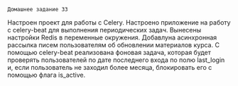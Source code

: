     Домашнее задание 33
 Настроeн проект для работы с Celery. Настроено приложение на работу с celery-beat для выполнения периодических задач.
Вынесены настройки Redis в переменные окружения.
Добавлуна асинхронная рассылка писем пользователям об обновлении материалов курса.
С помощью celery-beat реализована фоновая задача, которая будет проверять пользователей по дате последнего входа по полю 
last_login и, если пользователь не заходил более месяца, блокировать его с помощью флага is_active.
  
    
